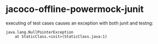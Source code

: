 # jacoco-offline-powermock-junit

executing of test cases causes an exception with both junit and testng: 

```
java.lang.NullPointerException
	at StaticClass.<init>(StaticClass.java:1)
```


